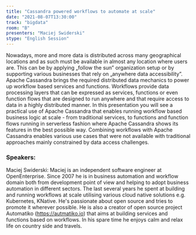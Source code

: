```yaml
---
title: "Cassandra powered workflows to automate at scale"
date: "2021-08-07T13:30:00" 
track: "bigdata"
room: "B"
presenters: "Maciej Swiderski"
stype: "English Session"
---
```

Nowadays, more and more data is distributed across many geographical locations and as such must be available in almost any location where users are. This can be by applying „follow the sun” organization setup or by supporting various businesses that rely on „anywhere data accessibility”. Apache Cassandra brings the required distributed data mechanics to power up workflow based services and functions. Workflows provide data processing layers that can be expressed as services, functions or even function flows that are designed to run anywhere and that require access to data in a highly distributed manner. 
 In this presentation you will see a practical use of Apache Cassandra that enables running workflow based business logic at scale - from traditional services, to functions and function flows running in serverless fashion where Apache Cassandra shows its features in the best possible way. Combining workflows with Apache Cassandra enables various use cases that were not available with traditional approaches mainly constrained by data access challenges.
 ### Speakers: 
 Maciej Swiderski: Maciej is an independent software engineer at OpenEnterprise. Since 2007 he is in business automation and workflow domain both from development point of view and helping to adopt business automation in different sectors. The last several years he spent at building and running workflows at scale utilising various cloud native solutions e.g. Kubernetes, KNative. He's passionate about open source and tries to promote it wherever possible. He is also a creator of open source project Automatiko (https://autmatiko.io) that aims at building services and functions based on workflows. In his spare time he enjoys calm and relax life on country side and travels.